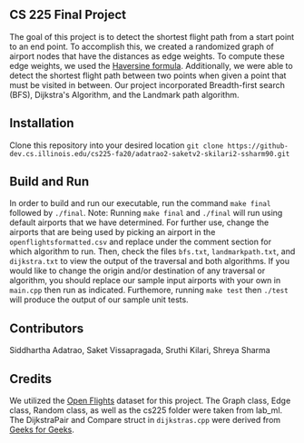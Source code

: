 ## CS 225 Final Project 
The goal of this project is to detect the shortest flight path from a start point to an end point. To accomplish this, we created a randomized graph of airport nodes that have the distances as edge weights. To compute these edge weights, we used the [Haversine formula](https://en.wikipedia.org/wiki/Haversine_formula). Additionally, we were able to detect the shortest flight path between two points when given a point that must be visited in between. Our project incorporated Breadth-first search (BFS), Dijkstra's Algorithm, and the Landmark path algorithm.

## Installation
Clone this repository into your desired location `git clone https://github-dev.cs.illinois.edu/cs225-fa20/adatrao2-saketv2-skilari2-ssharm90.git`

## Build and Run
In order to build and run our executable, run the command `make final` followed by `./final`. Note: Running `make final` and `./final` will run using default airports that we have determined. For further use, change the airports that are being used by picking an airport in the `openflightsformatted.csv` and replace under the comment section for which algorithm to run. Then, check the files `bfs.txt`, `landmarkpath.txt`, and `dijkstra.txt` to view the output of the traversal and both algorithms. If you would like to change the origin and/or destination of any traversal or algorithm, you should replace our sample input airports with your own in `main.cpp` then run as indicated. Furthemore, running `make test` then `./test` will produce the output of our sample unit tests.

## Contributors
Siddhartha Adatrao, Saket Vissapragada, Sruthi Kilari, Shreya Sharma

## Credits
We utilized the [Open Flights](https://openflights.org/data.html) dataset for this project. The Graph class, Edge class, Random class, as well as the cs225 folder were taken from lab_ml.
The DijkstraPair and Compare struct in `dijkstras.cpp` were derived from [Geeks for Geeks](https://www.geeksforgeeks.org/stl-priority-queue-for-structure-or-class/).
